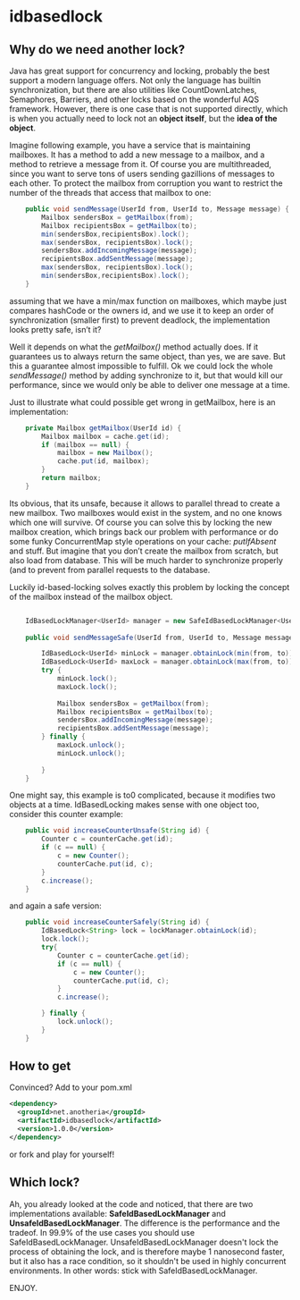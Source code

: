 idbasedlock
===========

## Why do we need another lock?

Java has great support for concurrency and locking, probably the best support a modern language offers. Not only the language has builtin synchronization, but there are also utilities like CountDownLatches, Semaphores, Barriers, and other locks based on the wonderful AQS framework. However, there is one case that is not supported directly, which is when you actually need to lock not an **object itself**, but the **idea of the object**.

Imagine following example, you have a service that is maintaining mailboxes. It has a method to add a new message to a mailbox, and a method to retrieve a message from it. Of course you are multithreaded, since you want to serve tons of users sending gazillions of messages to each other. To protect the mailbox from corruption you want to restrict the number of the threads that access that mailbox to one:

```java
	public void sendMessage(UserId from, UserId to, Message message) { 
		Mailbox sendersBox = getMailbox(from);
		Mailbox recipientsBox = getMailbox(to);
		min(sendersBox,recipientsBox).lock();
		max(sendersBox, recipientsBox).lock();
		sendersBox.addIncomingMessage(message);
		recipientsBox.addSentMessage(message);
		max(sendersBox, recipientsBox).lock();
		min(sendersBox,recipientsBox).lock();
	}
```	

assuming that we have a min/max function on mailboxes, which maybe just compares hashCode or the owners id, and we use it to keep an order of synchronization (smaller first) to prevent deadlock, the implementation looks pretty safe, isn’t it?

Well it depends on what the _getMailbox()_ method actually does. If it guarantees us to always return the same object, than yes, we are save. But this a guarantee almost impossible to fulfill. Ok we could lock the whole _sendMessage()_ method by adding synchronize to it, but that would kill our performance, since we would only be able to deliver one message at a time. 

Just to illustrate what could possible get wrong in getMailbox, here is an implementation: 
```java
	private Mailbox getMailbox(UserId id) {
		Mailbox mailbox = cache.get(id);
		if (mailbox == null) {
			mailbox = new Mailbox();
			cache.put(id, mailbox);
		}
		return mailbox;
	}
```

Its obvious, that its unsafe, because it allows to parallel thread to create a new mailbox. Two mailboxes would exist in the system, and no one knows which one will survive. 
Of course you can solve this by locking the new mailbox creation, which brings back our problem with performance or do some funky ConcurrentMap style operations on your cache: _putIfAbsent_ and stuff. But imagine that you don’t create the mailbox from scratch, but also load from database. This will be much harder to synchronize properly (and to prevent from parallel requests to the database.

Luckily id-based-locking solves exactly this problem by locking the concept of the mailbox instead of the mailbox object. 
```java

	IdBasedLockManager<UserId> manager = new SafeIdBasedLockManager<UserId>();
	
	public void sendMessageSafe(UserId from, UserId to, Message message) {

		IdBasedLock<UserId> minLock = manager.obtainLock(min(from, to));
		IdBasedLock<UserId> maxLock = manager.obtainLock(max(from, to));
		try {
			minLock.lock();
			maxLock.lock();
			
			Mailbox sendersBox = getMailbox(from);
			Mailbox recipientsBox = getMailbox(to);
			sendersBox.addIncomingMessage(message);
			recipientsBox.addSentMessage(message);
		} finally {
			maxLock.unlock();
			minLock.unlock();
			
		}
	}
```

One might say, this example is to0 complicated, because it modifies two objects at a time. IdBasedLocking makes sense with one object too, consider this counter example:

```java
	public void increaseCounterUnsafe(String id) {
		Counter c = counterCache.get(id);
		if (c == null) {
			c = new Counter();
			counterCache.put(id, c);
		}
		c.increase();
	}
```
and again a safe version:

```java
	public void increaseCounterSafely(String id) {
		IdBasedLock<String> lock = lockManager.obtainLock(id);
		lock.lock();
		try{
			Counter c = counterCache.get(id);
			if (c == null) {
				c = new Counter();
				counterCache.put(id, c);
			}
			c.increase();

		} finally {
			lock.unlock();
		}
	}
```


## How to get

Convinced? Add to your pom.xml
```xml
<dependency>
  <groupId>net.anotheria</groupId>
  <artifactId>idbasedlock</artifactId>
  <version>1.0.0</version>
</dependency>
```

or fork and play for yourself!

## Which lock?

Ah, you already looked at the code and noticed, that there are two implementations available: 
__SafeIdBasedLockManager__ and __UnsafeIdBasedLockManager__. The difference is the performance and the tradeof. In 99.9% of the use cases you should use SafeIdBasedLockManager. UnsafeIdBasedLockManager doesn't lock the process of obtaining the lock, and is therefore maybe 1 nanosecond faster, but it also has a race condition, so it shouldn't be used in highly concurrent environments. In other words: stick with SafeIdBasedLockManager.





ENJOY.

